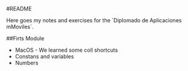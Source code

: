 #README


Here goes my notes and exercises for the ´Diplomado de Aplicaciones mMoviles´.

##Firts Module
- MacOS - We learned some coll shortcuts
- Constans and variables
- Numbers
